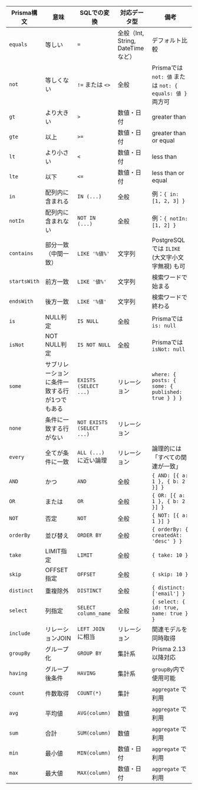 | Prisma構文     | 意味                      | SQLでの変換                   | 対応データ型                      | 備考                                                |
| ------------ | ----------------------- | ------------------------- | --------------------------- | ------------------------------------------------- |
| `equals`     | 等しい                     | `=`                       | 全般（Int, String, DateTimeなど） | デフォルト比較                                           |
| `not`        | 等しくない                   | `!=` または `<>`             | 全般                          | Prismaでは `not: 値` または `not: { equals: 値 }` 両方可    |
| `gt`         | より大きい                   | `>`                       | 数値・日付                       | greater than                                      |
| `gte`        | 以上                      | `>=`                      | 数値・日付                       | greater than or equal                             |
| `lt`         | より小さい                   | `<`                       | 数値・日付                       | less than                                         |
| `lte`        | 以下                      | `<=`                      | 数値・日付                       | less than or equal                                |
| `in`         | 配列内に含まれる                | `IN (...)`                | 全般                          | 例：`{ in: [1, 2, 3] }`                             |
| `notIn`      | 配列内に含まれない               | `NOT IN (...)`            | 全般                          | 例：`{ notIn: [1, 2] }`                             |
| `contains`   | 部分一致（中間一致）              | `LIKE '%値%'`              | 文字列                         | PostgreSQLでは `ILIKE` (大文字小文字無視) も可                |
| `startsWith` | 前方一致                    | `LIKE '値%'`               | 文字列                         | 検索ワードで始まる                                         |
| `endsWith`   | 後方一致                    | `LIKE '%値'`               | 文字列                         | 検索ワードで終わる                                         |
| `is`         | NULL判定                  | `IS NULL`                 | 全般                          | Prismaでは `is: null`                               |
| `isNot`      | NOT NULL判定              | `IS NOT NULL`             | 全般                          | Prismaでは `isNot: null`                            |
| `some`       | サブリレーションに条件一致する行が1つでもある | `EXISTS (SELECT ...)`     | リレーション                      | `where: { posts: { some: { published: true } } }` |
| `none`       | 条件に一致する行がない             | `NOT EXISTS (SELECT ...)` | リレーション                      |                                                   |
| `every`      | 全てが条件に一致                | `ALL (...)` に近い論理         | リレーション                      | 論理的には「すべての関連が一致」                                  |
| `AND`        | かつ                      | `AND`                     | 全般                          | `{ AND: [{ a: 1 }, { b: 2 }] }`                   |
| `OR`         | または                     | `OR`                      | 全般                          | `{ OR: [{ a: 1 }, { b: 2 }] }`                    |
| `NOT`        | 否定                      | `NOT`                     | 全般                          | `{ NOT: [{ a: 1 }] }`                             |
| `orderBy`    | 並び替え                    | `ORDER BY`                | 全般                          | `{ orderBy: { createdAt: 'desc' } }`              |
| `take`       | LIMIT指定                 | `LIMIT`                   | 全般                          | `{ take: 10 }`                                    |
| `skip`       | OFFSET指定                | `OFFSET`                  | 全般                          | `{ skip: 10 }`                                    |
| `distinct`   | 重複除外                    | `DISTINCT`                | 全般                          | `{ distinct: ['email'] }`                         |
| `select`     | 列指定                     | `SELECT column_name`      | 全般                          | `{ select: { id: true, name: true } }`            |
| `include`    | リレーションJOIN              | `LEFT JOIN` に相当           | リレーション                      | 関連モデルを同時取得                                        |
| `groupBy`    | グループ化                   | `GROUP BY`                | 集計系                         | Prisma 2.13以降対応                                   |
| `having`     | グループ後条件                 | `HAVING`                  | 集計系                         | `groupBy`内で使用可能                                   |
| `count`      | 件数取得                    | `COUNT(*)`                | 集計                          | `aggregate` で利用                                   |
| `avg`        | 平均値                     | `AVG(column)`             | 数値                          | `aggregate` で利用                                   |
| `sum`        | 合計                      | `SUM(column)`             | 数値                          | `aggregate` で利用                                   |
| `min`        | 最小値                     | `MIN(column)`             | 数値・日付                       | `aggregate` で利用                                   |
| `max`        | 最大値                     | `MAX(column)`             | 数値・日付                       | `aggregate` で利用                                   |
